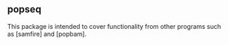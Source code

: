 ## popseq

This package is intended to cover functionality from other programs such as [samfire] and [popbam].
